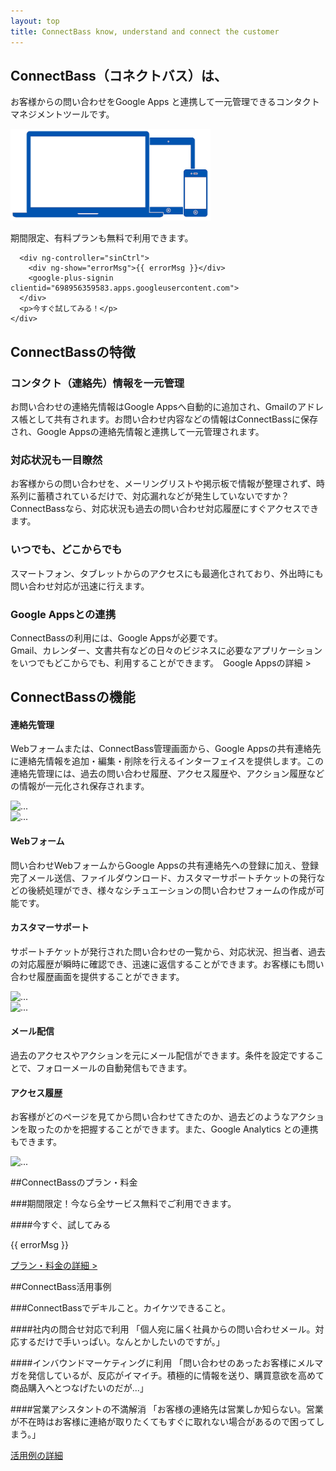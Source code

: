 ```yaml
---
layout: top
title: ConnectBass know, understand and connect the customer
---
```


<div class="jumbotron">
  <h2>ConnectBass（コネクトバス）は、</h2>
  <p class="lead">お客様からの問い合わせをGoogle Apps と連携して一元管理できるコンタクトマネジメントツールです。</p>

  <div class="row">
    <div class="col-sm-6">
      <img class="media-object" src="/assets/img/devices_320.png" width="320">
    </div>
    <div class="col-sm-6 text-right">
      <p>期間限定、有料プランも無料で利用できます。</p>

      <div ng-controller="sinCtrl">
        <div ng-show="errorMsg">{{ errorMsg }}</div>
        <google-plus-signin clientid="698956359583.apps.googleusercontent.com">
      </div>
      <p>今すぐ試してみる！</p>
    </div>    
  </div>

</div>


<h2 class="text-center">ConnectBassの特徴</h2>

<div class="row">
  <div class="col-sm-6">
    <h3>コンタクト（連絡先）情報を一元管理</h3>
    <p>お問い合わせの連絡先情報はGoogle Appsへ自動的に追加され、Gmailのアドレス帳として共有されます。お問い合わせ内容などの情報はConnectBassに保存され、Google Appsの連絡先情報と連携して一元管理されます。</p>
  </div>
  <div class="col-sm-6">
    <h3>対応状況も一目瞭然</h3>
    <p>お客様からの問い合わせを、メーリングリストや掲示板で情報が整理されず、時系列に蓄積されているだけで、対応漏れなどが発生していないですか？ ConnectBassなら、対応状況も過去の問い合わせ対応履歴にすぐアクセスできます。</p>
  </div>
</div>

<div class="row">
  <div class="col-sm-6">
    <h3>いつでも、どこからでも</h3>
	<p>スマートフォン、タブレットからのアクセスにも最適化されており、外出時にも問い合わせ対応が迅速に行えます。</p>
  </div>
  <div class="col-sm-6">
    <h3>Google Appsとの連携</h3>
	<p>ConnectBassの利用には、Google Appsが必要です。<br>Gmail、カレンダー、文書共有などの日々のビジネスに必要なアプリケーションをいつでもどこからでも、利用することができます。　Google Appsの詳細 ></p>  
  </div>
</div>


<h2 class="text-center">ConnectBassの機能</h2>

<div class="row">
  <div class="col-sm-6">
    <h4><span class="glyphicon glyphicon-user"></span> 連絡先管理</h4>
	<p>Webフォームまたは、ConnectBass管理画面から、Google Appsの共有連絡先に連絡先情報を追加・編集・削除を行えるインターフェイスを提供します。この連絡先管理には、過去の問い合わせ履歴、アクセス履歴や、アクション履歴などの情報が一元化され保存されます。</p>
  </div>
  <div class="col-sm-6">
    <img data-src="holder.js/300x220" alt="...">
  </div>
</div>

<div class="row">
  <div class="col-sm-6">
    <img data-src="holder.js/300x220" alt="...">
  </div>
  <div class="col-sm-6">
    <h4><span class="glyphicon glyphicon-pencil"></span> Webフォーム</h4>
	<p>問い合わせWebフォームからGoogle Appsの共有連絡先への登録に加え、登録完了メール送信、ファイルダウンロード、カスタマーサポートチケットの発行などの後続処理ができ、様々なシチュエーションの問い合わせフォームの作成が可能です。</p>
  </div>
</div>

<div class="row">
  <div class="col-sm-6">
    <h4><span class="glyphicon glyphicon-search"></span> カスタマーサポート</h4>
	<p>サポートチケットが発行された問い合わせの一覧から、対応状況、担当者、過去の対応履歴が瞬時に確認でき、迅速に返信することができます。お客様にも問い合わせ履歴画面を提供することができます。</p>
  </div>
  <div class="col-sm-6">
    <img data-src="holder.js/300x220" alt="...">
  </div>
</div>

<div class="row">
  <div class="col-sm-6">
    <img data-src="holder.js/300x220" alt="...">
  </div>
  <div class="col-sm-6">
    <h4><span class="glyphicon glyphicon-envelope"></span> メール配信</h4>
	<p>過去のアクセスやアクションを元にメール配信ができます。条件を設定ですることで、フォローメールの自動発信もできます。</p>
  </div>
</div>

<div class="row">
  <div class="col-sm-6">
    <h4><span class="glyphicon glyphicon-globe"></span> アクセス履歴</h4>
	<p>お客様がどのページを見てから問い合わせてきたのか、過去どのようなアクションを取ったのかを把握することができます。また、Google Analytics との連携もできます。</p>
  </div>
  <div class="col-sm-6">
    <img data-src="holder.js/300x220" alt="...">
  </div>
</div>

##ConnectBassのプラン・料金

###期間限定！今なら全サービス無料でご利用できます。

####今すぐ、試してみる

<div ng-controller="sinCtrl">
  <div ng-show="errorMsg">{{ errorMsg }}</div>
  <google-plus-signin clientid="698956359583.apps.googleusercontent.com">
</div>

[プラン・料金の詳細 >](price.html)

##ConnectBass活用事例

###ConnectBassでデキルこと。カイケツできること。

####社内の問合せ対応で利用
「個人宛に届く社員からの問い合わせメール。対応するだけで手いっぱい。なんとかしたいのですが。」

####インバウンドマーケティングに利用
「問い合わせのあったお客様にメルマガを発信しているが、反応がイマイチ。積極的に情報を送り、購買意欲を高めて商品購入へとつなげたいのだが...」  

####営業アシスタントの不満解消
「お客様の連絡先は営業しか知らない。営業が不在時はお客様に連絡が取りたくてもすぐに取れない場合があるので困ってしまう。」

[活用例の詳細](case.html)



